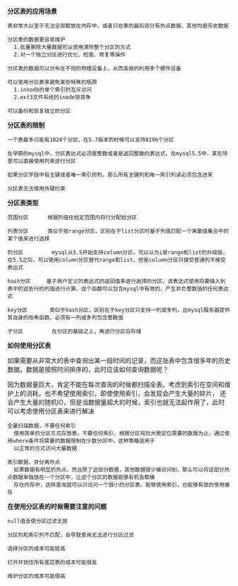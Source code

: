 **分区表的应用场景**
	
    表非常大以至于无法全部都放在内存中，或者只在表的最后部分有热点数据，其他均是历史数据
  
    分区表的数据更容易维护
      1.批量删除大量数据可以使用清除整个分区的方式
	  2.对一个独立分区进行优化、检查、修复等操作
  
    分区表的数据可以分布在不同的物理设备上，从而高效的利用多个硬件设备
  
    可以使用分区表来避免某些特殊的瓶颈
      1.innodb的单个索引的互斥访问
	  2.ext3文件系统的inode锁竞争
  
    可以备份和恢复独立的分区

**分区表的限制**

    一个表最多只能有1024个分区，在5.7版本的时候可以支持8196个分区
    
    在早期的mysql中，分区表达式必须是整数或者是返回整数的表达式，在mysql5.5中，某些场景可以直接使用列来进行分区
    
    如果分区字段中有主键或者唯一索引的列，那么所有主键列和唯一索引列读必须包含进来
    
    分区表无法使用外键约束


**分区表类型**

    范围分区      根据列值在给定范围内将行分配给分区
	
    列表分区      类似于按range分区，区别在于list分区时基于列值匹配一个离散值集合中的某个值来进行选择
	
    列分区         mysql从5.5开始支持column分区，可以认为i是range和list的升级版，在5.5之后，可以使用column分区替代range和list，但是column分区只接受普通列不接受表达式  
	
    hash分区     基于用户定义的表达式的返回值来进行选择的分区，该表达式使用将要插入到表中的这些行的列值进行计算。这个函数可以包含mysql中有效的、产生非负整数值的任何表达式
	 
    key分区       类似于hash分区，区别在于key分区只支持一列或多列，且mysql服务器提供其自身的哈希函数，必须有一列或多列包含整数值
	 
    子分区         在分区的基础之上，再进行分区后存储


**如何使用分区表**
   
   如果需要从非常大的表中查询出某一段时间的记录，而这张表中包含很多年的历史数据，数据是按照时间排序的，此时应该如何查询数据呢？
    
   因为数据量巨大，肯定不能在每次查询的时候都扫描全表。考虑到索引在空间和维护上的消耗，也不希望使用索引，即使使用索引，会发现会产生大量的碎片，
   还会产生大量的随机IO，但是当数据量超大的时候，索引也就无法起作用了，此时可以考虑使用分区表来进行解决
   	
    全量扫描数据，不要任何索引
      使用简单的分区方式存放表，不要任何索引，根据分区规则大致定位需要的数据为止，通过使用where条件将需要的数据限制在少数分区中，这种策略适用于
      以正常的方式访问大量数据
	 
    索引数据，并分离热点
      如果数据有明显的热点，而且除了这部分数据，其他数据很少被访问到，那么可以将这部分热点数据单独放在一个分区中，让这个分区的数据能够有机会都缓
      存在内存中，这样查询就可以只访问一个很小的分区表，能够使用索引，也能够有效的使用缓存   

**在使用分区表的时候需要注意的问题**
	
    null值会使分区过滤无效
	 
    分区列和索引列不匹配，会导致查询无法进行分区过滤
	 
    选择分区的成本可能提高
	 
    打开并锁住所有底层表的成本可能很高
	 
    维护分区的成本可能很高

